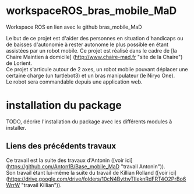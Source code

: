 # workspaceROS_bras_mobile_MaD


Workspace ROS en lien avec le github bras_mobile_MaD

Le but de ce projet est d'aider des personnes en situation d'handicaps ou de baisses d'autonomie à rester autonome le plus possible en étant assistées par un robot mobile. Ce projet est réalisé dans le cadre de [la Chaire Maintien à domicile] (http://www.chaire-mad.fr "site de la Chaire") de Lorient.  
Ce projet s'articule autour de 2 axes, un robot moblie pouvant déplacer une certaine charge (un turtlebot3) et un bras manipulateur (le Niryo One).  
Le robot sera commandable depuis une application web.

# installation du package
TODO, décrire l'installation du package avec les différents modules à installer.

## Liens des précédents travaux
Ce travail est la suite des travaux d'Antonin ([voir ici] (https://github.com/Anton1B/Base_mobile_MaD "travail Antonin")).  
Son travail étant lui-même la suite du travail  de Killian Rolland ([voir ici] (https://drive.google.com/drive/folders/10cN4ByttwTIIeknRdFRT4O2PrBo6WrrW "travail Killian")).
